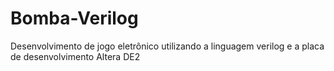 # Bomba-Verilog
Desenvolvimento de jogo eletrônico utilizando a linguagem verilog e a placa de desenvolvimento Altera DE2
